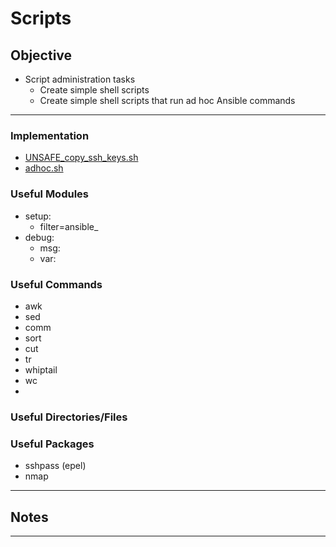 # Scripts

## Objective
* Script administration tasks
	*  Create simple shell scripts
	*  Create simple shell scripts that run ad hoc Ansible commands

---

### Implementation
* [UNSAFE_copy_ssh_keys.sh](UNSAFE_copy_ssh_keys.sh)
* [adhoc.sh](adhoc.sh)

### Useful Modules
* setup:
	* filter=ansible_
* debug:
	* msg:
	* var:

### Useful Commands
* awk
* sed 
* comm
* sort 
* cut
* tr
* whiptail
* wc
* 

### Useful Directories/Files

### Useful Packages
* sshpass (epel)
* nmap

---

## Notes


---
